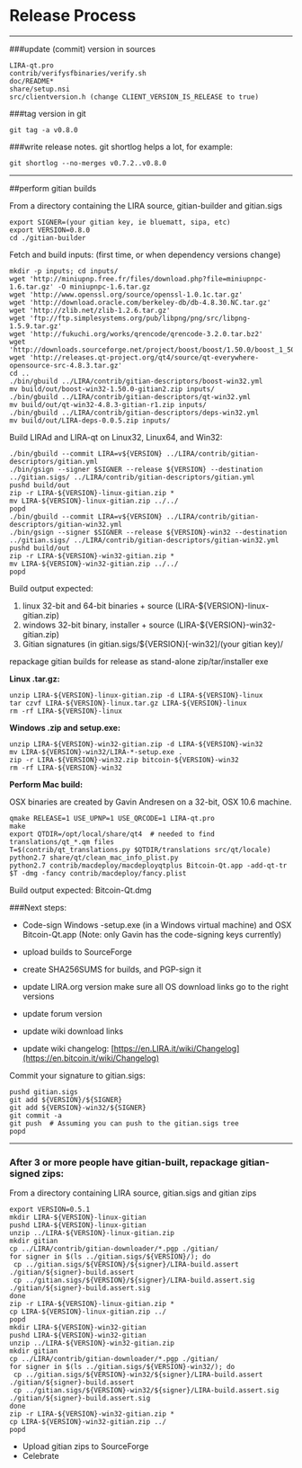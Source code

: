 Release Process
====================

* * *

###update (commit) version in sources


	LIRA-qt.pro
	contrib/verifysfbinaries/verify.sh
	doc/README*
	share/setup.nsi
	src/clientversion.h (change CLIENT_VERSION_IS_RELEASE to true)

###tag version in git

	git tag -a v0.8.0

###write release notes. git shortlog helps a lot, for example:

	git shortlog --no-merges v0.7.2..v0.8.0

* * *

##perform gitian builds

 From a directory containing the LIRA source, gitian-builder and gitian.sigs
  
	export SIGNER=(your gitian key, ie bluematt, sipa, etc)
	export VERSION=0.8.0
	cd ./gitian-builder

 Fetch and build inputs: (first time, or when dependency versions change)

	mkdir -p inputs; cd inputs/
	wget 'http://miniupnp.free.fr/files/download.php?file=miniupnpc-1.6.tar.gz' -O miniupnpc-1.6.tar.gz
	wget 'http://www.openssl.org/source/openssl-1.0.1c.tar.gz'
	wget 'http://download.oracle.com/berkeley-db/db-4.8.30.NC.tar.gz'
	wget 'http://zlib.net/zlib-1.2.6.tar.gz'
	wget 'ftp://ftp.simplesystems.org/pub/libpng/png/src/libpng-1.5.9.tar.gz'
	wget 'http://fukuchi.org/works/qrencode/qrencode-3.2.0.tar.bz2'
	wget 'http://downloads.sourceforge.net/project/boost/boost/1.50.0/boost_1_50_0.tar.bz2'
	wget 'http://releases.qt-project.org/qt4/source/qt-everywhere-opensource-src-4.8.3.tar.gz'
	cd ..
	./bin/gbuild ../LIRA/contrib/gitian-descriptors/boost-win32.yml
	mv build/out/boost-win32-1.50.0-gitian2.zip inputs/
	./bin/gbuild ../LIRA/contrib/gitian-descriptors/qt-win32.yml
	mv build/out/qt-win32-4.8.3-gitian-r1.zip inputs/
	./bin/gbuild ../LIRA/contrib/gitian-descriptors/deps-win32.yml
	mv build/out/LIRA-deps-0.0.5.zip inputs/

 Build LIRAd and LIRA-qt on Linux32, Linux64, and Win32:
  
	./bin/gbuild --commit LIRA=v${VERSION} ../LIRA/contrib/gitian-descriptors/gitian.yml
	./bin/gsign --signer $SIGNER --release ${VERSION} --destination ../gitian.sigs/ ../LIRA/contrib/gitian-descriptors/gitian.yml
	pushd build/out
	zip -r LIRA-${VERSION}-linux-gitian.zip *
	mv LIRA-${VERSION}-linux-gitian.zip ../../
	popd
	./bin/gbuild --commit LIRA=v${VERSION} ../LIRA/contrib/gitian-descriptors/gitian-win32.yml
	./bin/gsign --signer $SIGNER --release ${VERSION}-win32 --destination ../gitian.sigs/ ../LIRA/contrib/gitian-descriptors/gitian-win32.yml
	pushd build/out
	zip -r LIRA-${VERSION}-win32-gitian.zip *
	mv LIRA-${VERSION}-win32-gitian.zip ../../
	popd

  Build output expected:

  1. linux 32-bit and 64-bit binaries + source (LIRA-${VERSION}-linux-gitian.zip)
  2. windows 32-bit binary, installer + source (LIRA-${VERSION}-win32-gitian.zip)
  3. Gitian signatures (in gitian.sigs/${VERSION}[-win32]/(your gitian key)/

repackage gitian builds for release as stand-alone zip/tar/installer exe

**Linux .tar.gz:**

	unzip LIRA-${VERSION}-linux-gitian.zip -d LIRA-${VERSION}-linux
	tar czvf LIRA-${VERSION}-linux.tar.gz LIRA-${VERSION}-linux
	rm -rf LIRA-${VERSION}-linux

**Windows .zip and setup.exe:**

	unzip LIRA-${VERSION}-win32-gitian.zip -d LIRA-${VERSION}-win32
	mv LIRA-${VERSION}-win32/LIRA-*-setup.exe .
	zip -r LIRA-${VERSION}-win32.zip bitcoin-${VERSION}-win32
	rm -rf LIRA-${VERSION}-win32

**Perform Mac build:**

  OSX binaries are created by Gavin Andresen on a 32-bit, OSX 10.6 machine.

	qmake RELEASE=1 USE_UPNP=1 USE_QRCODE=1 LIRA-qt.pro
	make
	export QTDIR=/opt/local/share/qt4  # needed to find translations/qt_*.qm files
	T=$(contrib/qt_translations.py $QTDIR/translations src/qt/locale)
	python2.7 share/qt/clean_mac_info_plist.py
	python2.7 contrib/macdeploy/macdeployqtplus Bitcoin-Qt.app -add-qt-tr $T -dmg -fancy contrib/macdeploy/fancy.plist

 Build output expected: Bitcoin-Qt.dmg

###Next steps:

* Code-sign Windows -setup.exe (in a Windows virtual machine) and
  OSX Bitcoin-Qt.app (Note: only Gavin has the code-signing keys currently)

* upload builds to SourceForge

* create SHA256SUMS for builds, and PGP-sign it

* update LIRA.org version
  make sure all OS download links go to the right versions

* update forum version

* update wiki download links

* update wiki changelog: [https://en.LIRA.it/wiki/Changelog](https://en.bitcoin.it/wiki/Changelog)

Commit your signature to gitian.sigs:

	pushd gitian.sigs
	git add ${VERSION}/${SIGNER}
	git add ${VERSION}-win32/${SIGNER}
	git commit -a
	git push  # Assuming you can push to the gitian.sigs tree
	popd

-------------------------------------------------------------------------

### After 3 or more people have gitian-built, repackage gitian-signed zips:

From a directory containing LIRA source, gitian.sigs and gitian zips

	export VERSION=0.5.1
	mkdir LIRA-${VERSION}-linux-gitian
	pushd LIRA-${VERSION}-linux-gitian
	unzip ../LIRA-${VERSION}-linux-gitian.zip
	mkdir gitian
	cp ../LIRA/contrib/gitian-downloader/*.pgp ./gitian/
	for signer in $(ls ../gitian.sigs/${VERSION}/); do
	 cp ../gitian.sigs/${VERSION}/${signer}/LIRA-build.assert ./gitian/${signer}-build.assert
	 cp ../gitian.sigs/${VERSION}/${signer}/LIRA-build.assert.sig ./gitian/${signer}-build.assert.sig
	done
	zip -r LIRA-${VERSION}-linux-gitian.zip *
	cp LIRA-${VERSION}-linux-gitian.zip ../
	popd
	mkdir LIRA-${VERSION}-win32-gitian
	pushd LIRA-${VERSION}-win32-gitian
	unzip ../LIRA-${VERSION}-win32-gitian.zip
	mkdir gitian
	cp ../LIRA/contrib/gitian-downloader/*.pgp ./gitian/
	for signer in $(ls ../gitian.sigs/${VERSION}-win32/); do
	 cp ../gitian.sigs/${VERSION}-win32/${signer}/LIRA-build.assert ./gitian/${signer}-build.assert
	 cp ../gitian.sigs/${VERSION}-win32/${signer}/LIRA-build.assert.sig ./gitian/${signer}-build.assert.sig
	done
	zip -r LIRA-${VERSION}-win32-gitian.zip *
	cp LIRA-${VERSION}-win32-gitian.zip ../
	popd

- Upload gitian zips to SourceForge
- Celebrate 
